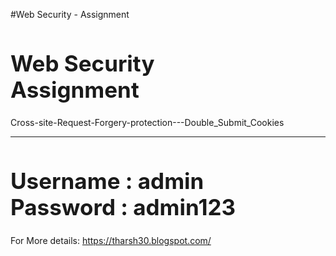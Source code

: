 #Web Security - Assignment

<h1 style="font-size: 35px;">Web Security </br> Assignment</h1>
        <p>Cross-site-Request-Forgery-protection---Double_Submit_Cookies</p>
    <hr>
    
 <h1 style="font-size: 35px;">Username : admin </br> Password : admin123</h1>


For More details: https://tharsh30.blogspot.com/
